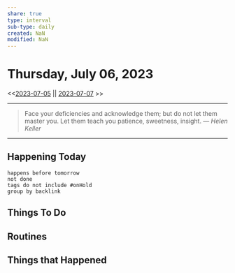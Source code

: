 ```yaml
---
share: true
type: interval
sub-type: daily
created: NaN 
modified: NaN
---
```

# Thursday, July 06, 2023
<<[2023-07-05](./2023-07-05.md) || [2023-07-07](./2023-07-07.md) >>

---

> Face your deficiencies and acknowledge them; but do not let them master you. Let them teach you patience, sweetness, insight.
> — <cite>Helen Keller</cite>

---
## Happening Today
```tasks
happens before tomorrow
not done
tags do not include #onHold
group by backlink
```

## Things To Do

## Routines



## Things that Happened
